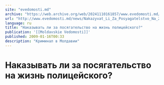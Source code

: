 ```yaml
---
site: "evedomosti.md"
archive: "https://web.archive.org/web/20241110161857/www.evedomosti.md/news/Nakazyvat_Li_Za_Posyagatelstvo_Na_Zhizn_Politseiskogo"
url: "http://www.evedomosti.md/news/Nakazyvat_Li_Za_Posyagatelstvo_Na_Zhizn_Politseiskogo"
language: ru
title: "Наказывать ли за посягательство на жизнь полицейского?"
publication: '[[Moldavskie Vedomosti]]'
published: 2009-01-16T00:33
description: "Криминал в Молдавии"
---
```


# Наказывать ли за посягательство на жизнь полицейского?

